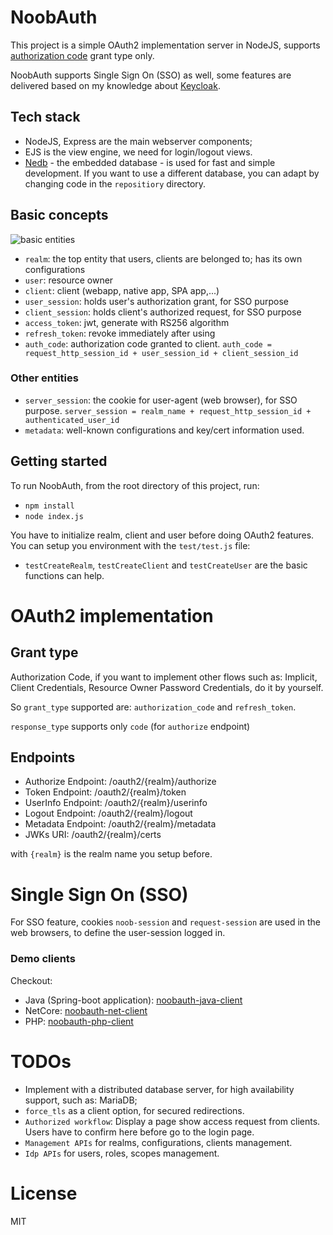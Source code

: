 # NoobAuth

This project is a simple OAuth2 implementation server in NodeJS, supports [authorization code](https://datatracker.ietf.org/doc/html/draft-ietf-oauth-v2-31#section-1.3.1) grant type only.

NoobAuth supports Single Sign On (SSO) as well, some features are delivered based on my knowledge about [Keycloak](https://github.com/keycloak/keycloak).

## Tech stack

* NodeJS, Express are the main webserver components;
* EJS is the view engine, we need for login/logout views.
* [Nedb](https://github.com/louischatriot/nedb) - the embedded database - is used for fast and simple development. If you want to use a different database, you can adapt by changing code in the ```repositiory``` directory.

## Basic concepts

![basic entities](https://www.linkpicture.com/q/entities.png)

* ``realm``: the top entity that users, clients are belonged to; has its own configurations
* ``user``: resource owner
* ``client``: client (webapp, native app, SPA app,...)
* ``user_session``: holds user's authorization grant, for SSO purpose
* ``client_session``: holds client's authorized request, for SSO purpose
* ``access_token``: jwt, generate with RS256 algorithm
* ``refresh_token``: revoke immediately after using
* ``auth_code``: authorization code granted to client. ```auth_code = request_http_session_id + user_session_id + client_session_id```

### Other entities

* ``server_session``: the cookie for user-agent (web browser), for SSO purpose. ```server_session = realm_name + request_http_session_id + authenticated_user_id```
* ``metadata``: well-known configurations and key/cert information used.

## Getting started
To run NoobAuth, from the root directory of this project, run:
* ```npm install```
* ```node index.js```

You have to initialize realm, client and user before doing OAuth2 features. You can setup you environment with the ```test/test.js``` file:
* ```testCreateRealm```, ```testCreateClient``` and ```testCreateUser``` are the basic functions can help.

# OAuth2 implementation

## Grant type 

Authorization Code, if you want to implement other flows such as: Implicit, Client Credentials, Resource Owner Password Credentials, do it by yourself.

So ```grant_type``` supported are: ```authorization_code``` and ```refresh_token```.

```response_type``` supports only ```code``` (for ```authorize``` endpoint)

## Endpoints

* Authorize Endpoint: /oauth2/{realm}/authorize
* Token Endpoint: /oauth2/{realm}/token
* UserInfo Endpoint: /oauth2/{realm}/userinfo
* Logout Endpoint: /oauth2/{realm}/logout
* Metadata Endpoint: /oauth2/{realm}/metadata
* JWKs URI: /oauth2/{realm}/certs

with ```{realm}``` is the realm name you setup before. 

# Single Sign On (SSO)

For SSO feature, cookies ```noob-session``` and ```request-session``` are used in the web browsers, to define the user-session logged in.

### Demo clients

Checkout:
* Java (Spring-boot application): [noobauth-java-client](https://github.com/chenhuang511/noobauth-java-client)
* NetCore: [noobauth-net-client](https://github.com/chenhuang511/noobauth-net-client)
* PHP: [noobauth-php-client](https://github.com/chenhuang511/noobauth-php-client)

# TODOs

* Implement with a distributed database server, for high availability support, such as: MariaDB;
* ``force_tls`` as a client option, for secured redirections.
* ``Authorized workflow``: Display a page show access request from clients. Users have to confirm here before go to the login page.
* ``Management APIs`` for realms, configurations, clients management.
* ``Idp APIs`` for users, roles, scopes management.

# License
MIT